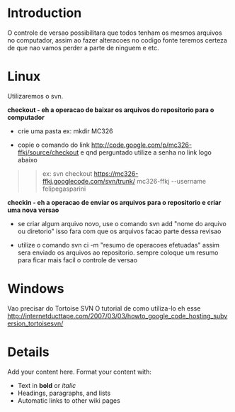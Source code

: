 # Introduction #

O controle de versao possibilitara que todos tenham os mesmos arquivos no computador, assim ao fazer alteracoes no codigo fonte teremos certeza de que nao vamos perder a parte de ninguem e etc.

# Linux #

Utilizaremos o svn.

**checkout - eh a operacao de baixar os arquivos do repositorio para o computador**

  * crie uma pasta ex: mkdir MC326

  * copie o comando do link http://code.google.com/p/mc326-ffkj/source/checkout e qnd perguntado utilize a senha no link logo abaixo
> > ex: svn checkout https://mc326-ffkj.googlecode.com/svn/trunk/ mc326-ffkj --username felipegasparini

**checkin - eh a operacao de enviar os arquivos para o repositorio e criar uma nova versao**

  * se criar algum arquivo novo, use o comando svn add "nome do arquivo ou diretorio"
isso fara com que os arquivos facao parte dessa revisao

  * utilize o comando svn ci -m "resumo de operacoes efetuadas" assim sera enviado os arquivos ao repositorio.
sempre coloque um resumo para ficar mais facil o controle de versao

# Windows #

Vao precisar do Tortoise SVN
O tutorial de como utiliza-lo eh esse
http://internetducttape.com/2007/03/03/howto_google_code_hosting_subversion_tortoisesvn/

# Details #

Add your content here.  Format your content with:
  * Text in **bold** or _italic_
  * Headings, paragraphs, and lists
  * Automatic links to other wiki pages
